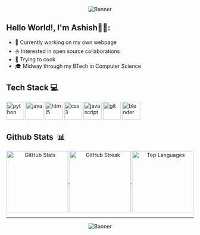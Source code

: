<p align="center">
  <img src="https://capsule-render.vercel.app/api?type=waving&height=200&text=Greetings,%20Coders!&fontAlign=50&fontAlignY=35&color=gradient&desc=Welcome%20to%20my%20Profile!&descAlign=50&descAlignY=65" alt="Banner"/>
</p>

<!--div align="center">
  <img src="https://readme-typing-svg.herokuapp.com?font=Fira+Code&weight=600&size=40&duration=4000&pause=1000&color=2E98FF&center=true&vCenter=true&random=false&width=500&lines=Hey+there!;I'm+asxs7!;Happy+Coding!" alt="Typing SVG" />
</div-->

<h2> Hello World!, I'm Ashish👋🏼: </h2>

* 🛜 Currently working on my own webpage
* ⛵ Interested in open source collaborations
* 🍳 Trying to cook
* 🎓 Midway through my BTech in Computer Science

<h2>Tech Stack 💻&nbsp; </h2>
<p align="left">
  <img src="https://cdn.jsdelivr.net/gh/devicons/devicon@latest/icons/python/python-original.svg" alt="python" width="48" height="48"/>
  <img src="https://cdn.jsdelivr.net/gh/devicons/devicon@latest/icons/java/java-original.svg" alt="java" width="48" height="48"/>
  <img src="https://cdn.jsdelivr.net/gh/devicons/devicon@latest/icons/html5/html5-original.svg" alt="html5" width="48" height="48"/>
  <img src="https://cdn.jsdelivr.net/gh/devicons/devicon@latest/icons/css3/css3-original.svg" alt="css3" width="48" height="48"/>
  <img src="https://cdn.jsdelivr.net/gh/devicons/devicon@latest/icons/javascript/javascript-original.svg" alt="javascript" width="48" height="48"/>
  <img src="https://cdn.jsdelivr.net/gh/devicons/devicon@latest/icons/git/git-original.svg"  alt="git" width="48" height="48"/>
  <img src="https://cdn.jsdelivr.net/gh/devicons/devicon@latest/icons/blender/blender-original.svg" alt="blender" width="48" height="48"/>
  <!--img src="https://cdn.jsdelivr.net/gh/devicons/devicon@latest/icons/vscode/vscode-original.svg" alt="vscode" width="48" height="48"/-->
  <!--img src="https://skillicons.dev/icons?i=github" alt="github" width="48" height="48"/-->
</p>

<h2>Github Stats &nbsp;📊</h2>

<p align="center">
  <a href="#">
    <img height=165 
         align="center" 
         src="https://github-readme-stats.vercel.app/api?username=asxs7&show_icons=true&theme=transparent&rank_icon=github&include_all_commits=true&cache_seconds=0" 
         alt="GitHub Stats"/>
  </a>
  
  <a href="#">
    <img height="165" 
         align="center" 
         src="https://github-readme-streak-stats.herokuapp.com/?user=asxs7&theme=transparent&date_format=d-M-y&cache_seconds=0" 
         alt="GitHub Streak"/>
  </a>

  <a href="#">
    <img height=165 
         align="center" 
         src="https://github-readme-stats.vercel.app/api/top-langs?username=asxs7&layout=compact&langs_count=8&card_width=320&theme=transparent&cache_seconds=0" 
         alt="Top Languages"/>
  </a>
</p>

<hr>
  
<p align="center">
  <img src="https://capsule-render.vercel.app/api?type=waving&height=180&color=gradient&section=footer" alt="Banner"/>
</p>
